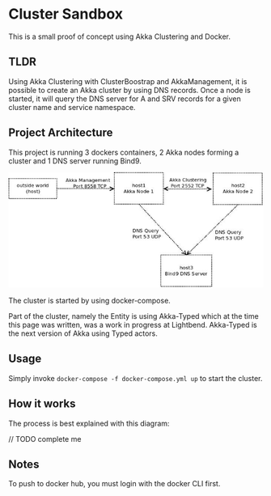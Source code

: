 # Cluster Sandbox

This is a small proof of concept using Akka Clustering and Docker.

## TLDR

Using Akka Clustering with ClusterBoostrap and AkkaManagement, it is possible to create an Akka cluster by using DNS records.
Once a node is started, it will query the DNS server for A and SRV records for a given cluster name and service namespace.

## Project Architecture

This project is running 3 dockers containers, 2 Akka nodes forming a cluster and 1 DNS server running Bind9.

![diag1](images/diag1.jpeg)

The cluster is started by using docker-compose.

Part of the cluster, namely the Entity is using Akka-Typed which at the time this page was written, was a work in progress at Lightbend. Akka-Typed is the next version of Akka using Typed actors.

## Usage

Simply invoke `docker-compose -f docker-compose.yml up` to start the cluster.

## How it works

The process is best explained with this diagram:

// TODO complete me


## Notes

To push to docker hub, you must login with the docker CLI first.